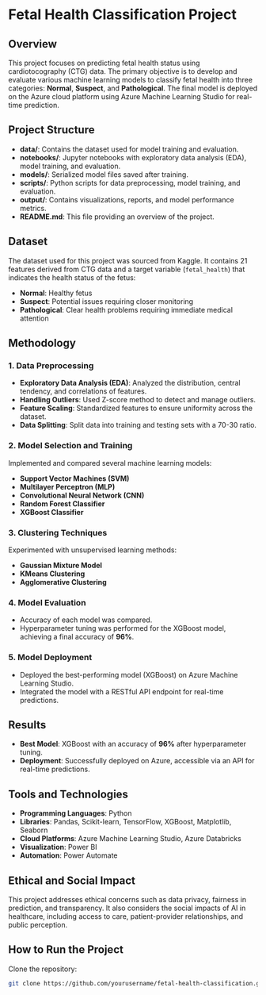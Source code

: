 # Fetal Health Classification Project

## Overview

This project focuses on predicting fetal health status using cardiotocography (CTG) data. The primary objective is to develop and evaluate various machine learning models to classify fetal health into three categories: **Normal**, **Suspect**, and **Pathological**. The final model is deployed on the Azure cloud platform using Azure Machine Learning Studio for real-time prediction.

## Project Structure

- **data/**: Contains the dataset used for model training and evaluation.
- **notebooks/**: Jupyter notebooks with exploratory data analysis (EDA), model training, and evaluation.
- **models/**: Serialized model files saved after training.
- **scripts/**: Python scripts for data preprocessing, model training, and evaluation.
- **output/**: Contains visualizations, reports, and model performance metrics.
- **README.md**: This file providing an overview of the project.

## Dataset

The dataset used for this project was sourced from Kaggle. It contains 21 features derived from CTG data and a target variable (`fetal_health`) that indicates the health status of the fetus:
- **Normal**: Healthy fetus
- **Suspect**: Potential issues requiring closer monitoring
- **Pathological**: Clear health problems requiring immediate medical attention

## Methodology

### 1. Data Preprocessing
- **Exploratory Data Analysis (EDA)**: Analyzed the distribution, central tendency, and correlations of features.
- **Handling Outliers**: Used Z-score method to detect and manage outliers.
- **Feature Scaling**: Standardized features to ensure uniformity across the dataset.
- **Data Splitting**: Split data into training and testing sets with a 70-30 ratio.

### 2. Model Selection and Training
Implemented and compared several machine learning models:
- **Support Vector Machines (SVM)**
- **Multilayer Perceptron (MLP)**
- **Convolutional Neural Network (CNN)**
- **Random Forest Classifier**
- **XGBoost Classifier**

### 3. Clustering Techniques
Experimented with unsupervised learning methods:
- **Gaussian Mixture Model**
- **KMeans Clustering**
- **Agglomerative Clustering**

### 4. Model Evaluation
- Accuracy of each model was compared.
- Hyperparameter tuning was performed for the XGBoost model, achieving a final accuracy of **96%**.

### 5. Model Deployment
- Deployed the best-performing model (XGBoost) on Azure Machine Learning Studio.
- Integrated the model with a RESTful API endpoint for real-time predictions.

## Results

- **Best Model**: XGBoost with an accuracy of **96%** after hyperparameter tuning.
- **Deployment**: Successfully deployed on Azure, accessible via an API for real-time predictions.

## Tools and Technologies

- **Programming Languages**: Python
- **Libraries**: Pandas, Scikit-learn, TensorFlow, XGBoost, Matplotlib, Seaborn
- **Cloud Platforms**: Azure Machine Learning Studio, Azure Databricks
- **Visualization**: Power BI
- **Automation**: Power Automate

## Ethical and Social Impact

This project addresses ethical concerns such as data privacy, fairness in prediction, and transparency. It also considers the social impacts of AI in healthcare, including access to care, patient-provider relationships, and public perception.

## How to Run the Project
Clone the repository:
   ```bash
   git clone https://github.com/yourusername/fetal-health-classification.git
